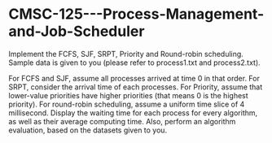 # CMSC-125---Process-Management-and-Job-Scheduler
Implement the FCFS, SJF, SRPT, Priority and Round-robin scheduling. Sample data is given to you (please refer to process1.txt and process2.txt).

For FCFS and SJF, assume all processes arrived at time 0 in that order.
For SRPT, consider the arrival time of each processes.
For Priority, assume that lower-value priorities have higher priorities (that means 0 is the highest priority).
For round-robin scheduling, assume a uniform time slice of 4 millisecond.
Display the waiting time for each process for every algorithm, as well as their average computing time. Also, perform an algorithm evaluation, based on the datasets given to you.
